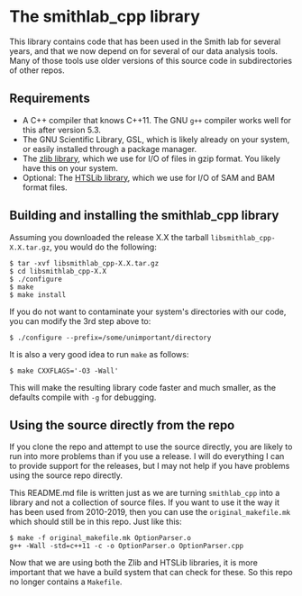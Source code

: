 # The smithlab_cpp library

This library contains code that has been used in the Smith lab for
several years, and that we now depend on for several of our data
analysis tools. Many of those tools use older versions of this source
code in subdirectories of other repos.

## Requirements

- A C++ compiler that knows C++11. The GNU `g++` compiler works well
  for this after version 5.3.
- The GNU Scientific Library, GSL, which is likely already on your
  system, or easily installed through a package manager.
- The [zlib library](https://zlib.net), which we use for I/O of files
  in gzip format. You likely have this on your system.
- Optional: The [HTSLib library](http://htslib.org), which we use for
  I/O of SAM and BAM format files.

## Building and installing the smithlab_cpp library

Assuming you downloaded the release X.X the tarball
`libsmithlab_cpp-X.X.tar.gz`, you would do the following:
```
$ tar -xvf libsmithlab_cpp-X.X.tar.gz
$ cd libsmithlab_cpp-X.X
$ ./configure
$ make
$ make install
```
If you do not want to contaminate your system's directories with
our code, you can modify the 3rd step above to:
```
$ ./configure --prefix=/some/unimportant/directory
```
It is also a very good idea to run `make` as follows:
```
$ make CXXFLAGS='-O3 -Wall'
```
This will make the resulting library code faster and much smaller, as
the defaults compile with `-g` for debugging.

## Using the source directly from the repo

If you clone the repo and attempt to use the source directly, you are
likely to run into more problems than if you use a release. I will do
everything I can to provide support for the releases, but I may not
help if you have problems using the source repo directly.

This README.md file is written just as we are turning `smithlab_cpp`
into a library and not a collection of source files. If you want to
use it the way it has been used from 2010-2019, then you can use the
`original_makefile.mk` which should still be in this repo. Just like
this:
```
$ make -f original_makefile.mk OptionParser.o
g++ -Wall -std=c++11 -c -o OptionParser.o OptionParser.cpp
```
Now that we are using both the Zlib and HTSLib libraries, it is more
important that we have a build system that can check for these. So
this repo no longer contains a `Makefile`.
